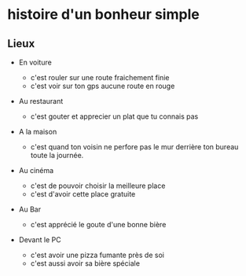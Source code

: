 # histoire d'un bonheur simple

## Lieux

-   En voiture

    -   c'est rouler sur une route fraichement finie
    -   c'est voir sur ton gps aucune route en rouge

-   Au restaurant

    -   c'est gouter et apprecier un plat que tu connais pas

-   A la maison
    -   c'est quand ton voisin ne perfore pas le mur derrière ton bureau toute la journée.

-   Au cinéma
    -   c'est de pouvoir choisir la meilleure place
    -   c'est d'avoir cette place gratuite

-   Au Bar
    -   c'est apprécié le goute d'une bonne bière

-   Devant le PC
    -   c'est avoir une pizza fumante près de soi
    -   c'est aussi avoir sa bière spéciale
